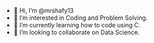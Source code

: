 - 👋 Hi, I’m @mrshafy13
- 👀 I’m interested in Coding and Problem Solving.
- 🌱 I’m currently learning how to code using C.
- 💞️ I’m looking to collaborate on Data Science.


<!---
mrshafy13/mrshafy13 is a ✨ special ✨ repository because its `README.md` (this file) appears on your GitHub profile.
You can click the Preview link to take a look at your changes.
--->
